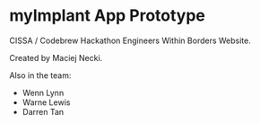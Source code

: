 # myImplant App Prototype
CISSA / Codebrew Hackathon Engineers Within Borders Website. 

Created by Maciej Necki. 

Also in the team: 
- Wenn Lynn
- Warne Lewis
- Darren Tan
